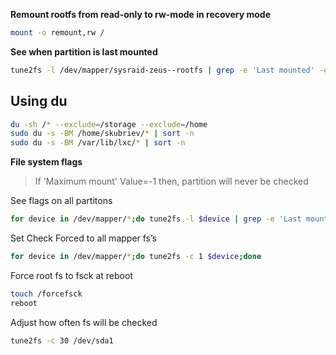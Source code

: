
**Remount rootfs from read-only to rw-mode in recovery mode**

```bash
mount -o remount,rw /
```
**See when partition is last mounted**

```bash
tune2fs -l /dev/mapper/sysraid-zeus--rootfs | grep -e 'Last mounted' -e 'Maximum mount'
```

## Using du

```bash
du -sh /* --exclude=/storage --exclude=/home
sudo du -s -BM /home/skubriev/* | sort -n
sudo du -s -BM /var/lib/lxc/* | sort -n
```

**File system flags**

> If 'Maximum mount' Value=-1 then, partition will never be checked

See flags on all partitons
```bash
for device in /dev/mapper/*;do tune2fs -l $device | grep -e 'Last mounted' -e 'Maximum mount';done
```

Set Check Forced to all mapper fs’s

```bash
for device in /dev/mapper/*;do tune2fs -c 1 $device;done
```

Force root fs to fsck at reboot

```bash
touch /forcefsck
reboot
```

Adjust how often fs will be checked

```bash
tune2fs -c 30 /dev/sda1
```

